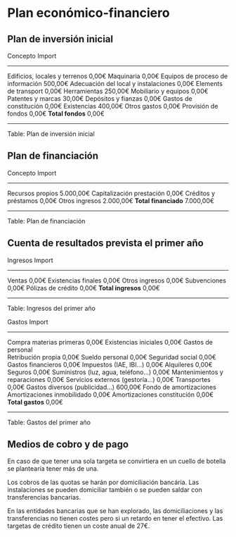 ﻿# Plan económico-financiero

## Plan de inversión inicial

Concepto                                        Import
----------------------------------------   -----------
Edificios, locales y terrenos                    0,00€
Maquinaria                                       0,00€
Equipos de proceso de información              500,00€
Adecuación del local y instalaciones             0,00€
Elements de transport                            0,00€
Herramientas                                   250,00€
Mobiliario y equipos                             0,00€
Patentes y marcas                               30,00€
Depósitos y fianzas                              0,00€
Gastos de constitución                           0,00€
Existencias                                    400,00€
Otros gastos                                     0,00€
Provisión de fondos                              0,00€
**Total fondos**                                 0,00€
----------------------------------------   -----------
Table: Plan de inversión inicial


## Plan de financiación

Concepto                                        Import
----------------------------------------   -----------
Recursos propios                             5.000,00€
Capitalización prestación                        0,00€
Créditos y préstamos                             0,00€
Otros ingresos                               2.000,00€
**Total financiado**                         7.000,00€
----------------------------------------   -----------
Table: Plan de financiación

## Cuenta de resultados prevista el primer año

Ingresos                                        Import
----------------------------------------   -----------
Ventas                                           0,00€
Existencias finales                              0,00€
Otros ingresos                                   0,00€
Subvenciones                                     0,00€
Pólizas de crédito                               0,00€
**Total ingresos**                               0,00€
----------------------------------------   -----------
Table: Ingresos del primer año

Gastos                                          Import
----------------------------------------   -----------
Compra materias primeras                         0,00€
Existencias iniciales                            0,00€
Gastos de personal                                    
  Retribución propia                             0,00€
  Sueldo personal                                0,00€
  Seguridad social                               0,00€
Gastos financieros                               0,00€
Impuestos (IAE, IBI...)                          0,00€
Alquileres                                       0,00€
Seguros                                          0,00€
Suministros (luz, agua, teléfono...)             0,00€
Mantenimientos y reparaciones                    0,00€
Servicios externos (gestoría...)                 0,00€
Transportes                                      0,00€
Gastos diversos (publicidad...)                600,00€
Fondo de amortizaciones                               
   Amortizaciones inmobilidado                   0,00€
   Amortizaciones constitución                   0,00€
**Total gastos**                                 0,00€
----------------------------------------   -----------
Table: Gastos del primer año


## Medios de cobro y de pago

En caso de que tener una sola targeta se convirtiera
en un cuello de botella se plantearía tener más de una.

Los cobros de las quotas se harán por domiciliación bancária.
Las instalaciones se pueden domiciliar también o se pueden saldar con transferencias bancarias.

En las entidades bancarias que se han explorado,
las domiciliaciones y las transferencias no tienen costes
pero si un retardo en tener el efectivo.
Las targetas de crédito tienen un coste anual de 27€.




